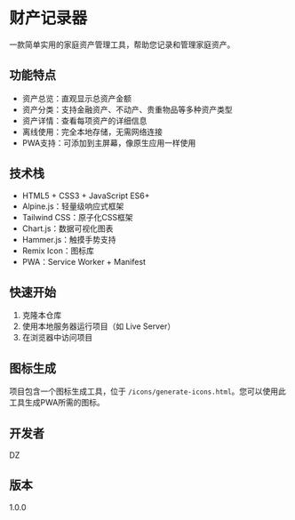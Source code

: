 # 财产记录器

一款简单实用的家庭资产管理工具，帮助您记录和管理家庭资产。

## 功能特点

- 资产总览：直观显示总资产金额
- 资产分类：支持金融资产、不动产、贵重物品等多种资产类型
- 资产详情：查看每项资产的详细信息
- 离线使用：完全本地存储，无需网络连接
- PWA支持：可添加到主屏幕，像原生应用一样使用

## 技术栈

- HTML5 + CSS3 + JavaScript ES6+
- Alpine.js：轻量级响应式框架
- Tailwind CSS：原子化CSS框架
- Chart.js：数据可视化图表
- Hammer.js：触摸手势支持
- Remix Icon：图标库
- PWA：Service Worker + Manifest

## 快速开始

1. 克隆本仓库
2. 使用本地服务器运行项目（如 Live Server）
3. 在浏览器中访问项目

## 图标生成

项目包含一个图标生成工具，位于 `/icons/generate-icons.html`。您可以使用此工具生成PWA所需的图标。

## 开发者

DZ

## 版本

1.0.0
